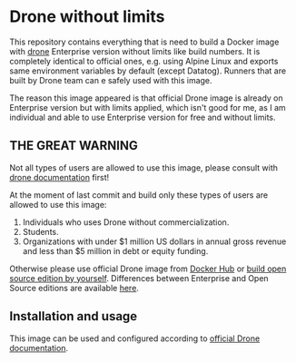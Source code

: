 # Drone without limits

This repository contains everything that is need to build a Docker image with [drone](https://drone.io) Enterprise version without limits like build numbers. It is completely identical to official ones, e.g. using Alpine Linux and exports same environment variables by default (except Datatog). Runners that are built by Drone team can e safely used with this image.

The reason this image appeared is that official Drone image is already on Enterprise version but with limits applied, which isn't good for me, as I am individual and able to use Enterprise version for free and without limits.

## THE GREAT WARNING

Not all types of users are allowed to use this image, please consult with [drone documentation](https://docs.drone.io/enterprise/) first!

At the moment of last commit and build only these types of users are allowed to use this image:

1. Individuals who uses Drone without commercialization.
2. Students.
3. Organizations with under $1 million US dollars in annual gross revenue and less than $5 million in debt or equity funding.

Otherwise please use official Drone image from [Docker Hub](https://hub.docker.com/r/drone/drone) or [build open source edition by yourself](https://docs.drone.io/enterprise/#where-do-i-download-the-open-source-edition). Differences between Enterprise and Open Source editions are available [here](https://docs.drone.io/enterprise/#what-is-the-difference-between-open-source-and-enterprise).

## Installation and usage

This image can be used and configured according to [official Drone documentation](https://docs.drone.io/).
